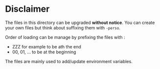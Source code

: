 # Disclaimer

The files in this directory can be upgraded **without notice**. You can create
your own files but think about suffixing them with `-perso`.

Order of loading can be manage by prefixing the files with :

- ZZZ for example to be ath the end
- 00, 01, ... to be at the beginning

The files are mainly used to add/update environment variables.
